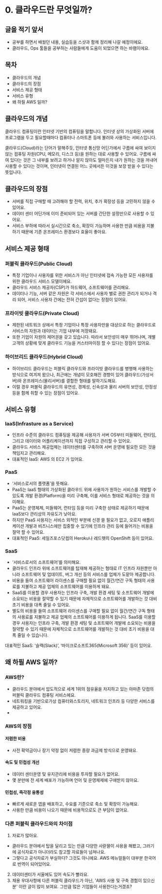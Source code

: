 # 0. 클라우드란 무엇일까?
## 글을 적기 앞서
- 공부를 하면서 배웠던 내용, 실습등을 스샷과 함께 정리해 나갈 예정이에요.
- 클라우드, Ops 툴들을 공부하는 사람들에게 도움이 되었으면 하는 바램이에요.

## 목차
- 클라우드의 개념
- 클라우드의 장점
- 서비스 제공 형태
- 서비스 유형
- 왜 하필 AWS 일까?

## 클라우드의 개념
클라우드 컴퓨팅이란 인터넷 기반의 컴퓨팅을 말합니다. 인터넷 상의 가상화된 서버에 프로그램을 두고 필요할때마다 컴퓨터나 스마트폰 등에 불러와 사용하는 서비스입니다. 

클라우드(Cloud)라는 단어가 말해주듯, 인터넷 통신망 어딘가에서 구름에 싸여 보이지 않는 컴퓨팅 자원(CPU, 메모리, 디스크 등)을 원하는 대로 사용할 수 있어요.
구름에 싸여 있다는 것은 그 내부를 보려고 하거나 알지 않아도 얼마든지 내가 원하는 것을 꺼내어 사용할 수 있다는 것이며, 인터넷이 연결된 어느 곳에서든 이것을 보장 받을 수 있다는 뜻입니다. 

## 클라우드의 장점
- 서버를 직접 구매할 때 고려해야 할 전력, 위치, 추가 확장성 등을 고민하지 않을 수 있어요.
- 데이터 센터 어딘가에 이미 준비되어 있는 서버를 간단한 설정만으로 사용할 수 있어요.
- 서비스 부하에 따라서 실시간으로 축소, 확장이 가능하며 사용한 만큼 비용을 지불하기 때문에 기존 온프레미스 환경보다 효율이 좋아요.

## 서비스 제공 형태
### 퍼블릭 클라우드(Public Cloud)
- 특정 기업이나 사용자를 위한 서비스가 아닌 인터넷에 접속 가능한 모든 사용자를 위한 클라우드 서비스 모델이에요.
- 클라우드 서비스 제공자(CSP)가 하드웨어, 소프트웨어를 관리해요.
- 데이터나 기능, 서버 같은 자원은 각 서비스에서 사용자 별로 권한 관리가 되거나 격리 되어, 서비스 사용자 간에는 전혀 간섭이 없다는 장점이 있어요.

### 프라이빗 클라우드(Private Cloud)
- 제한된 네트워크 상에서 특정 기업이나 특정 사용자만을 대상으로 하는 클라우드로 서비스의 자원과 데이터는 기업 내부에 저장돼요.
- 또한 기업이 자원의 제어권을 갖고 있습니다. 따라서 보안성이 매우 뛰어나며, 개별 고객의 상황에 맞게 클라우드 기능을 커스터마이징 할 수 있다는 장점이 있어요.

### 하이브리드 클라우드(Hybrid Cloud)
- 하이브리드 클라우드는 퍼블릭 클라우드와 프라이빗 클라우드를 병행해 사용하는 방식으로 여겨져 왔으나, 최근에는 개념이 모호해진 경향이 있어 클라우드(가상서버)와 온프레미스(물리서버)를 결합한 형태를 말하기도해요. 
- 이럴 경우 퍼블릭 클라우드의 유연성, 경제성, 신속성과 물리 서버의 보안성, 안정성 등을 함께 취할 수 있는 장점이 있어요.

## 서비스 유형
### IaaS(Infrasture as a Service)
- 인프라 수준의 클라우드 컴퓨팅을 제공해 사용자가 서버 OS부터 미들웨어, 런타임, 그리고 데이터와 어플리케이션까지 직접 구성하고 관리할 수 있어요.
- 클라우드 서비스 제공업체는 데이터센터를 구축하여 서버 운영에 필요한 모든 것을 책임지고 관리해요.
- 대표적인 IaaS: AWS 의 EC2 가 있어요.

### PaaS
- ‘서비스로서의 플랫폼’을 뜻해요.
- PaaS는 IaaS 형태의 가상화된 클라우드 위에 사용자가 원하는 서비스를 개발할 수 있도록 개발 환경(Platform)을 미리 구축해, 이를 서비스 형태로 제공하는 것을 의미해요.
- PaaS는 운영체제, 미들웨어, 런타임 등을 미리 구축한 상태로 제공하기 때문에 IaaS보다 관리상의 자유도가 낮아요.
- 하지만 PaaS 사용자는 서비스 외적인 부분에 신경 쓸 필요가 없고, 오로지 애플리케이션 개발과 비즈니스에만 집중할 수 있기에 인프라 관리 등에 들어가는 비용을 절약 할 수 있어요.
- 대표적인 PaaS: 세일즈포스닷컴의 Heroku나 레드헷의 OpenShift 등이 있어요.

### SaaS
- ‘서비스로서의 소프트웨어’를 의미해요.
- 클라우드 인프라 위에 소프트웨어를 탑재해 제공하는 형태로 IT 인프라 자원뿐만 아니라 소프트웨어 및 업데이트, 버그 개선 등의 서비스를 업체가 도맡아 제공합니다.
- 비용을 들여 소프트웨어 라이센스를 구매할 필요 없이 월간/연간 구독 형태의 사용료를 지불하고 제공 업체의 소프트웨어를 이용하게 돼요.
- SaaS를 이용할 경우 사용자는 인프라 구축, 개발 환경 세팅 및 소프트웨어 개발에 소요되는 비용을 절약할 수 있기 때문에 자체적으로 소프트웨어를 개발하는 것 대비 초기 비용을 대폭 줄일 수 있어요.
- 별도의 비용을 들여 소프트웨어 라이센스를 구매할 필요 없이 월간/연간 구독 형태의 사용료를 지불하고 제공 업체의 소프트웨어를 이용하게 됩니다. SaaS를 이용할 경우 사용자는 인프라 구축, 개발 환경 세팅 및 소프트웨어 개발에 소요되는 비용을 절약할 수 있기 때문에 자체적으로 소프트웨어를 개발하는 것 대비 초기 비용을 대폭 줄일 수 있습니다.

대표적인 SaaS: ‘슬랙(Slack)’, ‘마이크로소프트365(Microsoft 356)’ 등이 있어요.

## 왜 하필 AWS 일까?
### AWS란?
- 클라우드 분야에서 압도적으로 세계 1위의 점유율을 차지하고 있는 아마존 닷컴의 퍼블릭 클라우드 컴퓨팅 서비스에요.
- 네트워킹을 기반으로가상 컴퓨터와스토리지, 네트워크 인프라 등 다양한 서비스를 제공하고 있어요.
- 
### AWS의 장점
#### 저렴한 비용
- 사전 확약금이나 장기 약정 없이 저렴한 종량 과금제 방식으로 운영돼요. 
#### 속도 및 민첩성 개선
- 데이터 센터운영 및 유지관리에 비용을 투자할 필요가 없어요.
- 몇 분만에 전 세계 배포가 가능하며 언어 및 운영체제에 구애받지 않아요.

#### 민첩성, 즉각정 융통성
- 빠르게 새로운 앱을 배포하고, 수요를 기준으로 축소 및 확장이 가능해요.
- 사용한 만큼 비용이 나오기 때문에 비용적으로도 큰 부담이 없어요.

### 다른 퍼블릭 클라우드와의 차이점
1. 자료가 많아요.
  - 클라우드 분야에서 탑을 달리고 있는 만큼 다양한 사랃믈이 사용을 해봤고, 그러기에 공식자료가 아니더라도 참고할 자료들이 넘쳐나요.
  - 그렇다고 공식자료가 부실하다? 그것도 아니에요. AWS 메뉴얼들이 대부분 한국어로 번역이 되어있어요.
2. 데이터센터가 서울에도 있어 속도가 빨라요.
3. 채용 우대사항에 다른 퍼블릭 클라우드가 아닌, 'AWS 사용 및 구축 경험이 있으신 분' 이란 글이 많이 보여요. 그만큼 많은 기업들이 사용한다는거겠죠?
